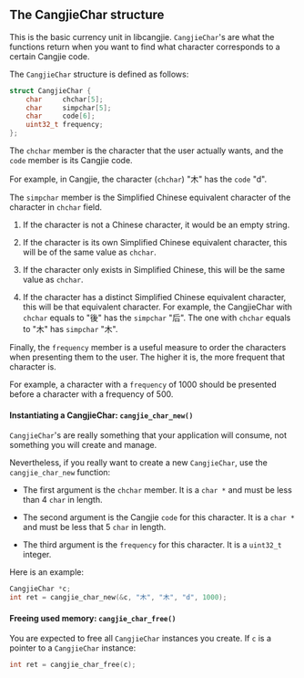 ## The CangjieChar structure

This is the basic currency unit in libcangjie. `CangjieChar`'s are what the
functions return when you want to find what character corresponds to a certain
Cangjie code.

The `CangjieChar` structure is defined as follows:

```c
struct CangjieChar {
    char     chchar[5];
    char     simpchar[5];
    char     code[6];
    uint32_t frequency;
};
```

The `chchar` member is the character that the user actually wants, and the
`code` member is its Cangjie code.

For example, in Cangjie, the character (`chchar`) "木" has the `code` "d".

The `simpchar` member is the Simplified Chinese equivalent character of
the character in `chchar` field. 

1. If the character is not a Chinese character, it would be an empty string.

2. If the character is its own Simplified Chinese equivalent character,
this will be of the same value as `chchar`.

3. If the character only exists in Simplified Chinese, this will be the 
same value as `chchar`.

4. If the character has a distinct Simplified Chinese equivalent character,
this will be that equivalent character. For example, the CangjieChar with 
`chchar` equals to "後" has the `simpchar` "后". The one with `chchar` 
equals to "木" has `simpchar` "木".

Finally, the `frequency` member is a useful measure to order the characters
when presenting them to the user. The higher it is, the more frequent that
character is.

For example, a character with a `frequency` of 1000 should be presented before
a character with a frequency of 500.

#### Instantiating a CangjieChar: `cangjie_char_new()`

`CangjieChar`'s are really something that your application will consume, not
something you will create and manage.

Nevertheless, if you really want to create a new `CangjieChar`, use the
`cangjie_char_new` function:

* The first argument is the `chchar` member. It is a `char *` and must be
  less than 4 `char` in length.

* The second argument is the Cangjie `code` for this character. It is a
  `char *` and must be less that 5 `char` in length.

* The third argument is the `frequency` for this character. It is a `uint32_t`
  integer.

Here is an example:

```c
CangjieChar *c;
int ret = cangjie_char_new(&c, "木", "木", "d", 1000);
```

#### Freeing used memory: `cangjie_char_free()`

You are expected to free all `CangjieChar` instances you create. If `c` is a
pointer to a `CangjieChar` instance:

```c
int ret = cangjie_char_free(c);
```

